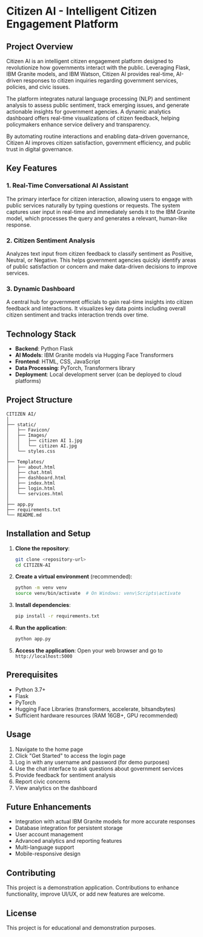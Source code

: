 # Citizen AI - Intelligent Citizen Engagement Platform

## Project Overview

Citizen AI is an intelligent citizen engagement platform designed to revolutionize how governments interact with the public. Leveraging Flask, IBM Granite models, and IBM Watson, Citizen AI provides real-time, AI-driven responses to citizen inquiries regarding government services, policies, and civic issues.

The platform integrates natural language processing (NLP) and sentiment analysis to assess public sentiment, track emerging issues, and generate actionable insights for government agencies. A dynamic analytics dashboard offers real-time visualizations of citizen feedback, helping policymakers enhance service delivery and transparency.

By automating routine interactions and enabling data-driven governance, Citizen AI improves citizen satisfaction, government efficiency, and public trust in digital governance.

## Key Features

### 1. Real-Time Conversational AI Assistant
The primary interface for citizen interaction, allowing users to engage with public services naturally by typing questions or requests. The system captures user input in real-time and immediately sends it to the IBM Granite model, which processes the query and generates a relevant, human-like response.

### 2. Citizen Sentiment Analysis
Analyzes text input from citizen feedback to classify sentiment as Positive, Neutral, or Negative. This helps government agencies quickly identify areas of public satisfaction or concern and make data-driven decisions to improve services.

### 3. Dynamic Dashboard
A central hub for government officials to gain real-time insights into citizen feedback and interactions. It visualizes key data points including overall citizen sentiment and tracks interaction trends over time.

## Technology Stack

- **Backend**: Python Flask
- **AI Models**: IBM Granite models via Hugging Face Transformers
- **Frontend**: HTML, CSS, JavaScript
- **Data Processing**: PyTorch, Transformers library
- **Deployment**: Local development server (can be deployed to cloud platforms)

## Project Structure

```
CITIZEN AI/
│
├── static/
│   ├── Favicon/
│   ├── Images/
│   │   ├── citizen AI 1.jpg
│   │   └── citizen AI.jpg
│   └── styles.css
│
├── Templates/
│   ├── about.html
│   ├── chat.html
│   ├── dashboard.html
│   ├── index.html
│   ├── login.html
│   └── services.html
│
├── app.py
├── requirements.txt
└── README.md
```

## Installation and Setup

1. **Clone the repository**:
   ```bash
   git clone <repository-url>
   cd CITIZEN-AI
   ```

2. **Create a virtual environment** (recommended):
   ```bash
   python -m venv venv
   source venv/bin/activate  # On Windows: venv\Scripts\activate
   ```

3. **Install dependencies**:
   ```bash
   pip install -r requirements.txt
   ```

4. **Run the application**:
   ```bash
   python app.py
   ```

5. **Access the application**:
   Open your web browser and go to `http://localhost:5000`

## Prerequisites

- Python 3.7+
- Flask
- PyTorch
- Hugging Face Libraries (transformers, accelerate, bitsandbytes)
- Sufficient hardware resources (RAM 16GB+, GPU recommended)

## Usage

1. Navigate to the home page
2. Click "Get Started" to access the login page
3. Log in with any username and password (for demo purposes)
4. Use the chat interface to ask questions about government services
5. Provide feedback for sentiment analysis
6. Report civic concerns
7. View analytics on the dashboard

## Future Enhancements

- Integration with actual IBM Granite models for more accurate responses
- Database integration for persistent storage
- User account management
- Advanced analytics and reporting features
- Multi-language support
- Mobile-responsive design

## Contributing

This project is a demonstration application. Contributions to enhance functionality, improve UI/UX, or add new features are welcome.

## License

This project is for educational and demonstration purposes.